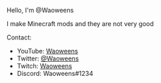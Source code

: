 Hello, I'm @Waoweens

I make Minecraft mods and they are not very good

Contact:
- YouTube: [Waoweens](https://www.youtube.com/channel/UC4P2NsoZjTITEdzRQtwngnQ)
- Twitter: [@Waoweens](https://twitter.com/Waoweens)
- Twitch: [Waoweens](https://www.twitch.tv/Waoweens)
- Discord: Waoweens#1234

<!---
Waoweens/Waoweens is a ✨ special ✨ repository because its `README.md` (this file) appears on your GitHub profile.
You can click the Preview link to take a look at your changes.
--->
